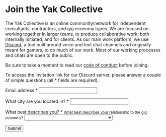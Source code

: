 ---
---
# Join the Yak Collective

The Yak Collective is an online community/network for independent consultants, contractors, and gig economy types. We are focused on working together in larger teams, to produce collaborative work, both internally initiated, and for clients. As our main work platform, we use [Discord](https://discord.com/), a tool built around voice and text chat channels and originally meant for gamers, to do much of our work. Most of our working processes and chats are open to the public.

Be sure to take a moment to read our [code of conduct](https://roamresearch.com/#/app/ArtOfGig/page/i92e8kE2x) before joining.

To access the invitation link for our Discord server, please answer a couple of simple questions (all <span class="required">*</span> fields are required).

<div>
    <form class="mt4 mt5-l mh0 mh4-l" method="post" action="https://docs.google.com/forms/u/0/d/e/1FAIpQLSfVUUvuIkzEGffk1CoEgzOkeO_yI05Nuw6zU3H1TNLmiQOf7g/formResponse">
        <p>
            <label class="db b mb2" for="emailAddress">Email address <span class="required">*</span></label>
            <input class="db ba pa2 w-100 w-75-l" type="email" name="emailAddress" id="emailAddress" required="true">
        </p>
        <p>
            <label class="db b mb2" for="entry.579811979">What city are you located in? <span class="required">*</span></label>
            <input class="db ba pa2 w-100 w-75-l" type="text" name="entry.579811979" id="entry.579811979" required="true">
        </p>
        <p>
            <label class="db b mb2" for="entry.2065359511">What best describes you? <span class="required">*</span></label>
            <small class="db mb2 details">What best describes your relationship to the gig economy?</small>
            <select class="db ba pa2 w-100 w-75-l" name="entry.2065359511" id="entry.2065359511" required="true">
                <option value=""></option>
                <option value="Independent consultant">Independent consultant</option>
                <option value="Skilled contractor/freelancer">Skilled contractor/freelancer</option>
                <option value='Uber/Lyft etc ("under the API" gig economy)'>Uber/Lyft etc ("under the API" gig economy)</option>
                <option value="Potential client of the Yak Collective.">Potential client of the Yak Collective.</option>
                <option value="Paycheck employee curious about indie life">Paycheck employee curious about indie life</option>
                <option value="College student">College student</option>
                <option value="Other">Other</option>
            </select>
        </p>
        <p>
            <input class="b ba ph3 pv2 submit" type="submit" value="Submit">
        </p>
    </form>
</div>
